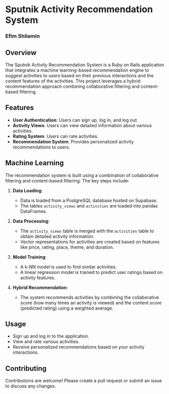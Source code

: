 # Sputnik Activity Recommendation System

### Efim Shliamin

## Overview

The Sputnik Activity Recommendation System is a Ruby on Rails application that integrates a machine learning-based recommendation engine to suggest activities to users based on their previous interactions and the content features of the activities. This project leverages a hybrid recommendation approach combining collaborative filtering and content-based filtering.

## Features

- **User Authentication**: Users can sign up, log in, and log out.
- **Activity Views**: Users can view detailed information about various activities.
- **Rating System**: Users can rate activities.
- **Recommendation System**: Provides personalized activity recommendations to users.

## Machine Learning

The recommendation system is built using a combination of collaborative filtering and content-based filtering. The key steps include:

1. **Data Loading**: 
   - Data is loaded from a PostgreSQL database hosted on Supabase.
   - The tables `activity_views` and `activities` are loaded into pandas DataFrames.

2. **Data Processing**:
   - The `activity_views` table is merged with the `activities` table to obtain detailed activity information.
   - Vector representations for activities are created based on features like price, rating, place, theme, and duration.

3. **Model Training**:
   - A k-NN model is used to find similar activities.
   - A linear regression model is trained to predict user ratings based on activity features.

4. **Hybrid Recommendation**:
   - The system recommends activities by combining the collaborative score (how many times an activity is viewed) and the content score (predicted rating) using a weighted average.


## Usage

- Sign up and log in to the application.
- View and rate various activities.
- Receive personalized recommendations based on your activity interactions.

## Contributing

Contributions are welcome! Please create a pull request or submit an issue to discuss any changes.


